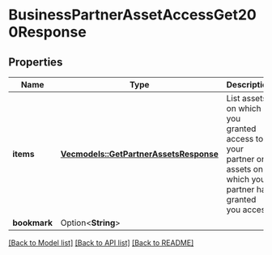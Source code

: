 # BusinessPartnerAssetAccessGet200Response

## Properties

Name | Type | Description | Notes
------------ | ------------- | ------------- | -------------
**items** | [**Vec<models::GetPartnerAssetsResponse>**](GetPartnerAssetsResponse.md) | List assets on which you granted access to your partner or assets on which your partner has granted you access. | 
**bookmark** | Option<**String**> |  | [optional]

[[Back to Model list]](../README.md#documentation-for-models) [[Back to API list]](../README.md#documentation-for-api-endpoints) [[Back to README]](../README.md)


